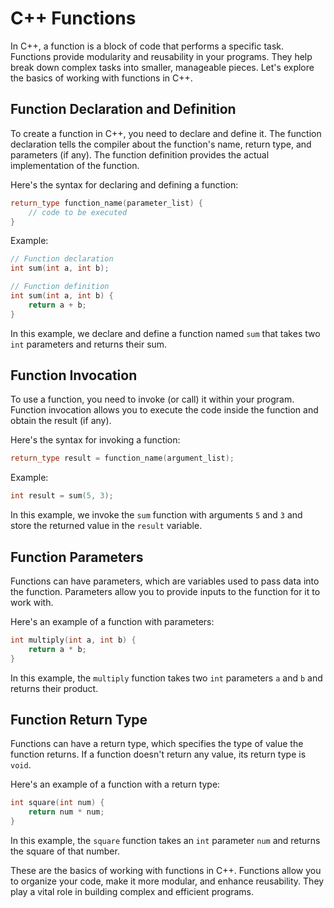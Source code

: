 # C++ Functions

In C++, a function is a block of code that performs a specific task. Functions provide modularity and reusability in your programs. They help break down complex tasks into smaller, manageable pieces. Let's explore the basics of working with functions in C++.

## Function Declaration and Definition

To create a function in C++, you need to declare and define it. The function declaration tells the compiler about the function's name, return type, and parameters (if any). The function definition provides the actual implementation of the function.

Here's the syntax for declaring and defining a function:

```cpp
return_type function_name(parameter_list) {
    // code to be executed
}
```

Example:

```cpp
// Function declaration
int sum(int a, int b);

// Function definition
int sum(int a, int b) {
    return a + b;
}
```

In this example, we declare and define a function named `sum` that takes two `int` parameters and returns their sum.

## Function Invocation

To use a function, you need to invoke (or call) it within your program. Function invocation allows you to execute the code inside the function and obtain the result (if any).

Here's the syntax for invoking a function:

```cpp
return_type result = function_name(argument_list);
```

Example:

```cpp
int result = sum(5, 3);
```

In this example, we invoke the `sum` function with arguments `5` and `3` and store the returned value in the `result` variable.

## Function Parameters

Functions can have parameters, which are variables used to pass data into the function. Parameters allow you to provide inputs to the function for it to work with.

Here's an example of a function with parameters:

```cpp
int multiply(int a, int b) {
    return a * b;
}
```

In this example, the `multiply` function takes two `int` parameters `a` and `b` and returns their product.

## Function Return Type

Functions can have a return type, which specifies the type of value the function returns. If a function doesn't return any value, its return type is `void`.

Here's an example of a function with a return type:

```cpp
int square(int num) {
    return num * num;
}
```

In this example, the `square` function takes an `int` parameter `num` and returns the square of that number.

These are the basics of working with functions in C++. Functions allow you to organize your code, make it more modular, and enhance reusability. They play a vital role in building complex and efficient programs.
